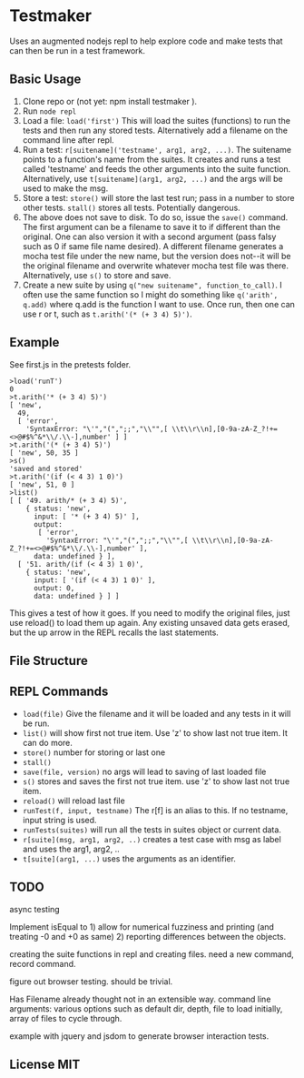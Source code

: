 # Testmaker


Uses an augmented nodejs repl to help explore code and make tests that can then be run in a test framework.

## Basic Usage

1. Clone repo or  (not yet: npm install testmaker ).
2. Run `node repl`
3. Load a file:  `load('first')`  This will load the suites (functions) to run the tests and then run any stored tests. Alternatively add a filename on the command line after repl. 
4. Run a test: `r[suitename]('testname', arg1, arg2, ...)`.  The suitename points to a function's name from the suites. It creates and runs a test called 'testname' and feeds the other arguments into the suite function. Alternatively, use  `t[suitename](arg1, arg2, ...)` and the args will be used to make the msg. 
5. Store a test:  `store()`  will store the last test run; pass in a number to store other tests. `stall()` stores all tests. Potentially dangerous.
6. The above does not save to disk. To do so, issue the `save()` command. The first argument can be a filename to save it to if different than the original. One can also version it with a second argument (pass falsy such as 0 if same file name desired). A different filename generates a mocha test file under the new name, but the version does not--it will be the original filename and overwrite whatever mocha test file was there. 
Alternatively, use `s()` to store and save.
7. Create a new suite by using  `q("new suitename", function_to_call)`. I often use the same function so I might do something like `q('arith', q.add)` where q.add is the function I want to use. Once run, then one can use r or t, such as `t.arith('(* (+ 3 4) 5)')`.


## Example

See first.js in the pretests folder. 

    >load('runT')
    0
    >t.arith('* (+ 3 4) 5)')
    [ 'new',
      49,
      [ 'error',
        'SyntaxError: "\'","(",";;","\\"",[ \\t\\r\\n],[0-9a-zA-Z_?!+=<>@#$%^&*\\/.\\-],number' ] ]
    >t.arith('(* (+ 3 4) 5)')
    [ 'new', 50, 35 ]
    >s()
    'saved and stored'
    >t.arith('(if (< 4 3) 1 0)')
    [ 'new', 51, 0 ]
    >list()
    [ [ '49. arith/* (+ 3 4) 5)',
        { status: 'new',
          input: [ '* (+ 3 4) 5)' ],
          output: 
           [ 'error',
             'SyntaxError: "\'","(",";;","\\"",[ \\t\\r\\n],[0-9a-zA-Z_?!+=<>@#$%^&*\\/.\\-],number' ],
          data: undefined } ],
      [ '51. arith/(if (< 4 3) 1 0)',
        { status: 'new',
          input: [ '(if (< 4 3) 1 0)' ],
          output: 0,
          data: undefined } ] ]

This gives a test of how it goes. If you need to modify the original files, just use reload() to load them up again. Any existing unsaved data gets erased, but the up arrow in the REPL recalls the last statements. 



## File Structure

## REPL Commands

* `load(file)`  Give the filename and it will be loaded and any tests in it will be run. 
* `list()` will show first not true item. Use 'z' to show last not true item. It can do more.
* `store()` number for storing or last one
* `stall()`
* `save(file, version)` no args will lead to saving of last loaded file
* `s()` stores and saves the first not true item. use 'z' to show last not true item.
* `reload()` will reload last file
* `runTest(f, input, testname)` The r[f] is an alias to this. If no testname, input string is used.
* `runTests(suites)` will run all the tests in suites object or current data.
* `r[suite](msg, arg1, arg2, ..)` creates a test case with msg as label and uses the arg1, arg2, .. 
* `t[suite](arg1, ...)` uses the arguments as an identifier. 

## TODO

async testing

Implement isEqual to 1) allow for numerical fuzziness and printing (and treating -0 and +0 as same) 2) reporting differences between the objects. 

creating the suite functions in repl and creating files. need a new command, record command.

figure out browser testing. should be trivial. 

Has Filename already thought not in an extensible way. command line arguments:  various options such as default dir, depth, file to load initially, array of files to cycle through. 

example with jquery and jsdom to generate browser interaction tests.

## License MIT